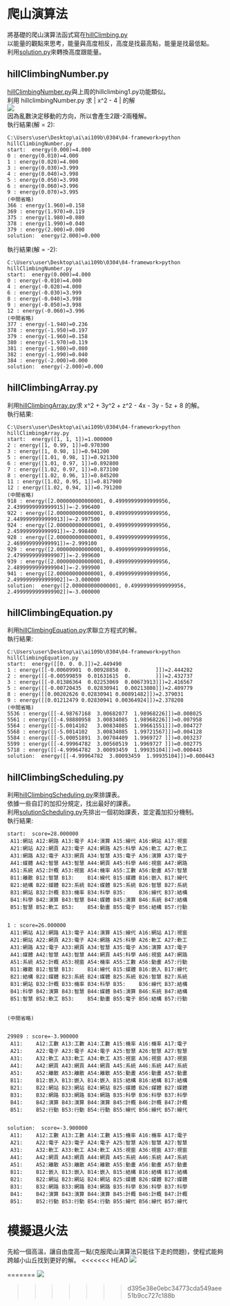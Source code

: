 # 爬山演算法
將基礎的爬山演算法函式寫在[hillClimbing.py](04-framework/hillClimbing.py)<br>
以能量的觀點來思考，能量與高度相反，高度是找最高點，能量是找最低點。<br>
利用[solution.py](04-framework/solution.py)來轉換高度跟能量。<br>
## hillClimbingNumber.py
[hillClimbingNumber.py](04-framework/hillClimbingNumber.py)與上周的hillclimbing1.py功能類似。<br>
利用 hillclimbingNumber.py 求 | x^2 - 4 | 的解<br>
![](images/hillclimbingNumber.jpg)<br>
因為亂數決定移動的方向，所以會產生2跟-2兩種解。<br>
執行結果(解 = 2):<br>
```
C:\Users\user\Desktop\ai\ai109b\0304\04-framework>python hillClimbingNumber.py
start:  energy(0.000)=4.000
0 : energy(0.010)=4.000
1 : energy(0.020)=4.000
3 : energy(0.030)=3.999
4 : energy(0.040)=3.998
5 : energy(0.050)=3.998
6 : energy(0.060)=3.996
9 : energy(0.070)=3.995
(中間省略)
366 : energy(1.960)=0.158
369 : energy(1.970)=0.119
375 : energy(1.980)=0.080
378 : energy(1.990)=0.040
379 : energy(2.000)=0.000
solution:  energy(2.000)=0.000
```
執行結果(解 = -2):<br>
```
C:\Users\user\Desktop\ai\ai109b\0304\04-framework>python hillClimbingNumber.py
start:  energy(0.000)=4.000
0 : energy(-0.010)=4.000
4 : energy(-0.020)=4.000
6 : energy(-0.030)=3.999
8 : energy(-0.040)=3.998
9 : energy(-0.050)=3.998
12 : energy(-0.060)=3.996
(中間省略)
377 : energy(-1.940)=0.236
378 : energy(-1.950)=0.197
379 : energy(-1.960)=0.158
380 : energy(-1.970)=0.119
381 : energy(-1.980)=0.080
382 : energy(-1.990)=0.040
384 : energy(-2.000)=0.000
solution:  energy(-2.000)=0.000
```
## hillClimbingArray.py
利用[hillClimbingArray.py](04-framework/hillClimbingArray.py)求 x^2 + 3y^2 + z^2 - 4x - 3y - 5z + 8 的解。<br>
執行結果:<br>
```
C:\Users\user\Desktop\ai\ai109b\0304\04-framework>python hillClimbingArray.py
start:  energy([1, 1, 1])=1.000000
2 : energy([1, 0.99, 1])=0.970300
3 : energy([1, 0.98, 1])=0.941200
5 : energy([1.01, 0.98, 1])=0.921300
6 : energy([1.01, 0.97, 1])=0.892800
7 : energy([1.02, 0.97, 1])=0.873100
8 : energy([1.02, 0.96, 1])=0.845200
11 : energy([1.02, 0.95, 1])=0.817900
12 : energy([1.02, 0.94, 1])=0.791200
(中間省略)
918 : energy([2.000000000000001, 0.49999999999999956, 2.4399999999999915])=-2.996400
922 : energy([2.000000000000001, 0.49999999999999956, 2.4499999999999913])=-2.997500
924 : energy([2.000000000000001, 0.49999999999999956, 2.459999999999991])=-2.998400
928 : energy([2.000000000000001, 0.49999999999999956, 2.469999999999991])=-2.999100
929 : energy([2.000000000000001, 0.49999999999999956, 2.4799999999999907])=-2.999600
939 : energy([2.000000000000001, 0.49999999999999956, 2.4899999999999904])=-2.999900
941 : energy([2.000000000000001, 0.49999999999999956, 2.4999999999999902])=-3.000000
solution:  energy([2.000000000000001, 0.49999999999999956, 2.4999999999999902])=-3.000000
```
## hillClimbingEquation.py
利用[hillClimbingEquation.py](04-framework/hillClimbingEquation.py)求聯立方程式的解。<br>
執行結果:<br>
```
C:\Users\user\Desktop\ai\ai109b\0304\04-framework>python hillClimbingEquation.py
start:  energy([[0. 0. 0.]])=2.449490
1 : energy([[-0.00609901  0.00928858  0.        ]])=2.444282
2 : energy([[-0.00599859  0.01631615  0.        ]])=2.432737
3 : energy([[-0.01386364  0.02253069  0.00673913]])=2.416567
5 : energy([[-0.00720435  0.02830941  0.00213808]])=2.409779
8 : energy([[0.00202626 0.02830941 0.00891482]])=2.379031   
9 : energy([[0.01212479 0.02830941 0.00364924]])=2.378208
(中間省略)
5536 : energy([[-4.98767168  3.00682077  1.98968226]])=0.008025
5561 : energy([[-4.98880958  3.00834085  1.98968226]])=0.007958
5564 : energy([[-5.0014102   3.00834085  1.99661551]])=0.004727
5568 : energy([[-5.0014102   3.00834085  1.99721567]])=0.004128
5584 : energy([[-5.00051891  3.00704409  1.9969727 ]])=0.003237
5599 : energy([[-4.99964782  3.00560519  1.9969727 ]])=0.002775
5718 : energy([[-4.99964782  3.00093459  1.99935104]])=0.000443
solution:  energy([[-4.99964782  3.00093459  1.99935104]])=0.000443
```
## hillClimbingScheduling.py
利用[hillClimbingScheduling.py](04-framework/hillClimbingScheduling.py)來排課表。<br>
依據一些自訂的加扣分規定，找出最好的課表。<br>
利用[solutionScheduling.py](04-framework/solutionScheduling.py)先排出一個初始課表，並定義加扣分機制。<br>
執行結果:<br>
```
start:  score=28.000000
 A11:網站 A12:網路 A13:電子 A14:演算 A15:線代 A16:網站 A17:視窗 
 A21:網站 A22:網頁 A23:電子 A24:網路 A25:科學 A26:軟工 A27:軟工 
 A31:網路 A32:電子 A33:網頁 A34:智慧 A35:電子 A36:演算 A37:電子 
 A41:媒體 A42:智慧 A43:智慧 A44:網頁 A45:科學 A46:視窗 A47:網路 
 A51:系統 A52:計概 A53:視窗 A54:機率 A55:工數 A56:動畫 A57:智慧 
 B11:離散 B12:智慧 B13:　　 B14:線代 B15:媒體 B16:嵌入 B17:線代 
 B21:結構 B22:媒體 B23:系統 B24:媒體 B25:系統 B26:智慧 B27:系統 
 B31:網站 B32:計概 B33:機率 B34:科學 B35:　　 B36:線代 B37:結構 
 B41:科學 B42:演算 B43:智慧 B44:媒體 B45:演算 B46:系統 B47:結構 
 B51:智慧 B52:軟工 B53:　　 B54:動畫 B55:電子 B56:結構 B57:行動 


1 : score=26.000000
 A11:網站 A12:網路 A13:電子 A14:演算 A15:線代 A16:網站 A17:視窗 
 A21:網站 A22:網頁 A23:電子 A24:網路 A25:科學 A26:軟工 A27:軟工 
 A31:網路 A32:電子 A33:網頁 A34:智慧 A35:電子 A36:演算 A37:電子 
 A41:媒體 A42:智慧 A43:智慧 A44:網頁 A45:科學 A46:視窗 A47:網路 
 A51:系統 A52:計概 A53:視窗 A54:機率 A55:工數 A56:動畫 A57:行動
 B11:離散 B12:智慧 B13:　　 B14:線代 B15:媒體 B16:嵌入 B17:線代
 B21:結構 B22:媒體 B23:系統 B24:媒體 B25:系統 B26:智慧 B27:系統
 B31:網站 B32:計概 B33:機率 B34:科學 B35:　　 B36:線代 B37:結構
 B41:科學 B42:演算 B43:智慧 B44:媒體 B45:演算 B46:系統 B47:結構
 B51:智慧 B52:軟工 B53:　　 B54:動畫 B55:電子 B56:結構 B57:行動


(中間省略)


29989 : score=-3.900000
 A11:　　 A12:工數 A13:工數 A14:工數 A15:機率 A16:機率 A17:電子
 A21:　　 A22:電子 A23:電子 A24:電子 A25:智慧 A26:智慧 A27:智慧
 A31:　　 A32:軟工 A33:軟工 A34:軟工 A35:視窗 A36:視窗 A37:視窗
 A41:　　 A42:網頁 A43:網頁 A44:網頁 A45:系統 A46:系統 A47:系統
 A51:　　 A52:離散 A53:離散 A54:離散 A55:動畫 A56:動畫 A57:動畫
 B11:　　 B12:嵌入 B13:嵌入 B14:嵌入 B15:結構 B16:結構 B17:結構
 B21:　　 B22:網站 B23:網站 B24:網站 B25:媒體 B26:媒體 B27:媒體
 B31:　　 B32:網路 B33:網路 B34:網路 B35:科學 B36:科學 B37:科學
 B41:　　 B42:演算 B43:演算 B44:演算 B45:計概 B46:計概 B47:計概
 B51:　　 B52:行動 B53:行動 B54:行動 B55:線代 B56:線代 B57:線代


solution:  score=-3.900000 
 A11:　　 A12:工數 A13:工數 A14:工數 A15:機率 A16:機率 A17:電子
 A21:　　 A22:電子 A23:電子 A24:電子 A25:智慧 A26:智慧 A27:智慧
 A31:　　 A32:軟工 A33:軟工 A34:軟工 A35:視窗 A36:視窗 A37:視窗
 A41:　　 A42:網頁 A43:網頁 A44:網頁 A45:系統 A46:系統 A47:系統
 A51:　　 A52:離散 A53:離散 A54:離散 A55:動畫 A56:動畫 A57:動畫
 B11:　　 B12:嵌入 B13:嵌入 B14:嵌入 B15:結構 B16:結構 B17:結構
 B21:　　 B22:網站 B23:網站 B24:網站 B25:媒體 B26:媒體 B27:媒體
 B31:　　 B32:網路 B33:網路 B34:網路 B35:科學 B36:科學 B37:科學
 B41:　　 B42:演算 B43:演算 B44:演算 B45:計概 B46:計概 B47:計概
 B51:　　 B52:行動 B53:行動 B54:行動 B55:線代 B56:線代 B57:線代

```
# 模擬退火法
先給一個高溫，讓自由度高一點(克服爬山演算法只能往下走的問題)，使程式能夠跨越小山丘找到更好的解。
<<<<<<< HEAD
![](https://github.com/ja1223/ai109b/blob/main/0304/images/annealing.jpg)<br>

=======
![](images/annealing.jpg)<br>
>>>>>>> d395e38e0ebc34773cda549aee51b9cc727c188b
